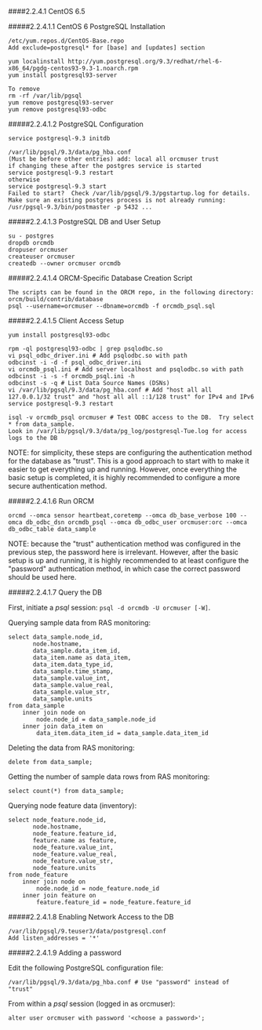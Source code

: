 ####2.2.4.1 CentOS 6.5

#####2.2.4.1.1 CentOS 6 PostgreSQL Installation
```
/etc/yum.repos.d/CentOS-Base.repo 
Add exclude=postgresql* for [base] and [updates] section

yum localinstall http://yum.postgresql.org/9.3/redhat/rhel-6-x86_64/pgdg-centos93-9.3-1.noarch.rpm
yum install postgresql93-server 

To remove 
rm -rf /var/lib/pgsql
yum remove postgresql93-server 
yum remove postgresql93-odbc
```

#####2.2.4.1.2 PostgreSQL Configuration

```
service postgresql-9.3 initdb

/var/lib/pgsql/9.3/data/pg_hba.conf
(Must be before other entries) add: local all orcmuser trust  
if changing these after the postgres service is started
service postgresql-9.3 restart 
otherwise
service postgresql-9.3 start
Failed to start?  Check /var/lib/pgsql/9.3/pgstartup.log for details.  
Make sure an existing postgres process is not already running: /usr/pgsql-9.3/bin/postmaster -p 5432 ...
```

#####2.2.4.1.3 PostgreSQL DB and User Setup

```
su - postgres
dropdb orcmdb
dropuser orcmuser 
createuser orcmuser 
createdb --owner orcmuser orcmdb
```

#####2.2.4.1.4 ORCM-Specific Database Creation Script

```
The scripts can be found in the ORCM repo, in the following directory: orcm/build/contrib/database
psql --username=orcmuser --dbname=orcmdb -f orcmdb_psql.sql
```

#####2.2.4.1.5 Client Access Setup

```
yum install postgresql93-odbc

rpm -ql postgresql93-odbc | grep psqlodbc.so
vi psql_odbc_driver.ini # Add psqlodbc.so with path
odbcinst -i -d -f psql_odbc_driver.ini
vi orcmdb_psql.ini # Add server localhost and psqlodbc.so with path
odbcinst -i -s -f orcmdb_psql.ini -h
odbcinst -s -q # List Data Source Names (DSNs)
vi /var/lib/pgsql/9.3/data/pg_hba.conf # Add "host all all 127.0.0.1/32 trust" and "host all all ::1/128 trust" for IPv4 and IPv6
service postgresql-9.3 restart

isql -v orcmdb_psql orcmuser # Test ODBC access to the DB.  Try select * from data_sample.
Look in /var/lib/pgsql/9.3/data/pg_log/postgresql-Tue.log for access logs to the DB
```

NOTE: for simplicity, these steps are configuring the authentication method for the database as "trust".  This is a good approach to start with to make it easier to get everything up and running.  However, once everything the basic setup is completed, it is highly recommended to configure a more secure authentication method.

#####2.2.4.1.6 Run ORCM
```
orcmd --omca sensor heartbeat,coretemp --omca db_base_verbose 100 --omca db_odbc_dsn orcmdb_psql --omca db_odbc_user orcmuser:orc --omca db_odbc_table data_sample 
```

NOTE: because the "trust" authentication method was configured in the previous step, the password here is irrelevant.  However, after the basic setup is up and running, it is highly recommended to at least configure the "password" authentication method, in which case the correct password should be used here.

#####2.2.4.1.7 Query the DB

First, initiate a _psql_ session: `psql -d orcmdb -U orcmuser [-W]`.

Querying sample data from RAS monitoring:
```
select data_sample.node_id,
       node.hostname,
       data_sample.data_item_id,
       data_item.name as data_item,
       data_item.data_type_id,
       data_sample.time_stamp,
       data_sample.value_int,
       data_sample.value_real,
       data_sample.value_str,
       data_sample.units
from data_sample
    inner join node on
        node.node_id = data_sample.node_id
    inner join data_item on
        data_item.data_item_id = data_sample.data_item_id
```

Deleting the data from RAS monitoring:
```
delete from data_sample;
```

Getting the number of sample data rows from RAS monitoring:
```
select count(*) from data_sample;
```

Querying node feature data (inventory):
```
select node_feature.node_id,
       node.hostname,
       node_feature.feature_id,
       feature.name as feature,
       node_feature.value_int,
       node_feature.value_real,
       node_feature.value_str,
       node_feature.units
from node_feature
    inner join node on
        node.node_id = node_feature.node_id
    inner join feature on
        feature.feature_id = node_feature.feature_id
```

#####2.2.4.1.8 Enabling Network Access to the DB
```
/var/lib/pgsql/9.teuser3/data/postgresql.conf 
Add listen_addresses = '*' 
```

#####2.2.4.1.9 Adding a password

Edit the following PostgreSQL configuration file:
```
/var/lib/pgsql/9.3/data/pg_hba.conf # Use "password" instead of "trust" 
```

From within a _psql_ session (logged in as orcmuser):
```
alter user orcmuser with password '<choose a password>';
```